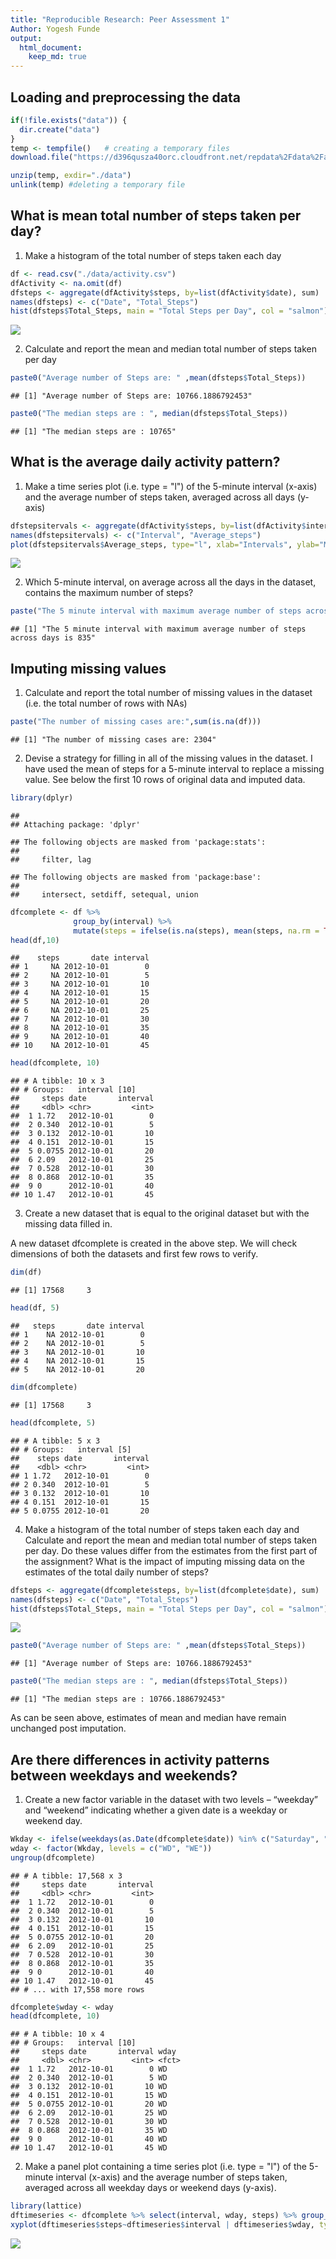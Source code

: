 ```yaml
---
title: "Reproducible Research: Peer Assessment 1"
Author: Yogesh Funde
output: 
  html_document:
    keep_md: true
---
```



## Loading and preprocessing the data


```r
if(!file.exists("data")) {
  dir.create("data")
}
temp <- tempfile()   # creating a temporary files
download.file("https://d396qusza40orc.cloudfront.net/repdata%2Fdata%2Factivity.zip",temp)

unzip(temp, exdir="./data")
unlink(temp) #deleting a temporary file
```

## What is mean total number of steps taken per day?
1. Make a histogram of the total number of steps taken each day

```r
df <- read.csv("./data/activity.csv")
dfActivity <- na.omit(df)
dfsteps <- aggregate(dfActivity$steps, by=list(dfActivity$date), sum)
names(dfsteps) <- c("Date", "Total_Steps")
hist(dfsteps$Total_Steps, main = "Total Steps per Day", col = "salmon")
```

![](PA1_template_files/figure-html/unnamed-chunk-2-1.png)<!-- -->

2. Calculate and report the mean and median total number of steps taken
per day


```r
paste0("Average number of Steps are: " ,mean(dfsteps$Total_Steps))
```

```
## [1] "Average number of Steps are: 10766.1886792453"
```

```r
paste0("The median steps are : ", median(dfsteps$Total_Steps))
```

```
## [1] "The median steps are : 10765"
```

## What is the average daily activity pattern?
1. Make a time series plot (i.e. type = "l") of the 5-minute interval (x-axis)
and the average number of steps taken, averaged across all days (y-axis)


```r
dfstepsitervals <- aggregate(dfActivity$steps, by=list(dfActivity$interval), mean)
names(dfstepsitervals) <- c("Interval", "Average_steps")
plot(dfstepsitervals$Average_steps, type="l", xlab="Intervals", ylab="Mean Steps")
```

![](PA1_template_files/figure-html/unnamed-chunk-4-1.png)<!-- -->

2. Which 5-minute interval, on average across all the days in the dataset,
contains the maximum number of steps?

```r
paste("The 5 minute interval with maximum average number of steps across days is", dfstepsitervals$Interval[which.max(dfstepsitervals$Average_steps)])
```

```
## [1] "The 5 minute interval with maximum average number of steps across days is 835"
```

## Imputing missing values

1. Calculate and report the total number of missing values in the dataset
(i.e. the total number of rows with NAs)

```r
paste("The number of missing cases are:",sum(is.na(df)))
```

```
## [1] "The number of missing cases are: 2304"
```

2. Devise a strategy for filling in all of the missing values in the dataset. 
I have used the mean of steps for a 5-minute interval to replace a missing value.
See below the first 10 rows of original data and imputed data.


```r
library(dplyr)
```

```
## 
## Attaching package: 'dplyr'
```

```
## The following objects are masked from 'package:stats':
## 
##     filter, lag
```

```
## The following objects are masked from 'package:base':
## 
##     intersect, setdiff, setequal, union
```

```r
dfcomplete <- df %>% 
              group_by(interval) %>% 
              mutate(steps = ifelse(is.na(steps), mean(steps, na.rm = TRUE), steps))
head(df,10)
```

```
##    steps       date interval
## 1     NA 2012-10-01        0
## 2     NA 2012-10-01        5
## 3     NA 2012-10-01       10
## 4     NA 2012-10-01       15
## 5     NA 2012-10-01       20
## 6     NA 2012-10-01       25
## 7     NA 2012-10-01       30
## 8     NA 2012-10-01       35
## 9     NA 2012-10-01       40
## 10    NA 2012-10-01       45
```

```r
head(dfcomplete, 10)
```

```
## # A tibble: 10 x 3
## # Groups:   interval [10]
##     steps date       interval
##     <dbl> <chr>         <int>
##  1 1.72   2012-10-01        0
##  2 0.340  2012-10-01        5
##  3 0.132  2012-10-01       10
##  4 0.151  2012-10-01       15
##  5 0.0755 2012-10-01       20
##  6 2.09   2012-10-01       25
##  7 0.528  2012-10-01       30
##  8 0.868  2012-10-01       35
##  9 0      2012-10-01       40
## 10 1.47   2012-10-01       45
```

3. Create a new dataset that is equal to the original dataset but with the
missing data filled in.

A new dataset dfcomplete is created in the above step. We will check dimensions of both the datasets and first few rows to verify.


```r
dim(df)
```

```
## [1] 17568     3
```

```r
head(df, 5)
```

```
##   steps       date interval
## 1    NA 2012-10-01        0
## 2    NA 2012-10-01        5
## 3    NA 2012-10-01       10
## 4    NA 2012-10-01       15
## 5    NA 2012-10-01       20
```

```r
dim(dfcomplete)
```

```
## [1] 17568     3
```

```r
head(dfcomplete, 5)
```

```
## # A tibble: 5 x 3
## # Groups:   interval [5]
##    steps date       interval
##    <dbl> <chr>         <int>
## 1 1.72   2012-10-01        0
## 2 0.340  2012-10-01        5
## 3 0.132  2012-10-01       10
## 4 0.151  2012-10-01       15
## 5 0.0755 2012-10-01       20
```

4. Make a histogram of the total number of steps taken each day and Calculate
and report the mean and median total number of steps taken per day.
Do these values differ from the estimates from the first part of the assignment?
What is the impact of imputing missing data on the estimates of the total
daily number of steps?

```r
dfsteps <- aggregate(dfcomplete$steps, by=list(dfcomplete$date), sum)
names(dfsteps) <- c("Date", "Total_Steps")
hist(dfsteps$Total_Steps, main = "Total Steps per Day", col = "salmon")
```

![](PA1_template_files/figure-html/unnamed-chunk-9-1.png)<!-- -->

```r
paste0("Average number of Steps are: " ,mean(dfsteps$Total_Steps))
```

```
## [1] "Average number of Steps are: 10766.1886792453"
```

```r
paste0("The median steps are : ", median(dfsteps$Total_Steps))
```

```
## [1] "The median steps are : 10766.1886792453"
```

As can be seen above, estimates of mean and median have remain unchanged post imputation.

## Are there differences in activity patterns between weekdays and weekends?
1. Create a new factor variable in the dataset with two levels – “weekday”
and “weekend” indicating whether a given date is a weekday or weekend
day.

```r
Wkday <- ifelse(weekdays(as.Date(dfcomplete$date)) %in% c("Saturday", "Sunday"), "WE", "WD")
wday <- factor(Wkday, levels = c("WD", "WE"))
ungroup(dfcomplete)
```

```
## # A tibble: 17,568 x 3
##     steps date       interval
##     <dbl> <chr>         <int>
##  1 1.72   2012-10-01        0
##  2 0.340  2012-10-01        5
##  3 0.132  2012-10-01       10
##  4 0.151  2012-10-01       15
##  5 0.0755 2012-10-01       20
##  6 2.09   2012-10-01       25
##  7 0.528  2012-10-01       30
##  8 0.868  2012-10-01       35
##  9 0      2012-10-01       40
## 10 1.47   2012-10-01       45
## # ... with 17,558 more rows
```

```r
dfcomplete$wday <- wday
head(dfcomplete, 10)
```

```
## # A tibble: 10 x 4
## # Groups:   interval [10]
##     steps date       interval wday 
##     <dbl> <chr>         <int> <fct>
##  1 1.72   2012-10-01        0 WD   
##  2 0.340  2012-10-01        5 WD   
##  3 0.132  2012-10-01       10 WD   
##  4 0.151  2012-10-01       15 WD   
##  5 0.0755 2012-10-01       20 WD   
##  6 2.09   2012-10-01       25 WD   
##  7 0.528  2012-10-01       30 WD   
##  8 0.868  2012-10-01       35 WD   
##  9 0      2012-10-01       40 WD   
## 10 1.47   2012-10-01       45 WD
```

2. Make a panel plot containing a time series plot (i.e. type = "l") of the
5-minute interval (x-axis) and the average number of steps taken, averaged
across all weekday days or weekend days (y-axis). 


```r
library(lattice)
dftimeseries <- dfcomplete %>% select(interval, wday, steps) %>% group_by(interval, wday) %>% summarise_all(mean)
xyplot(dftimeseries$steps~dftimeseries$interval | dftimeseries$wday, type="l", xlab="Interval", ylab="Average Steps")
```

![](PA1_template_files/figure-html/unnamed-chunk-11-1.png)<!-- -->





